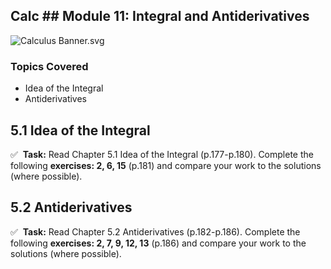 Calc \## Module 11: Integral and Antiderivatives
------------------------------------------------

![Calculus Banner.svg](https://wustl-catalog.instructure.com/courses/254/files/25266/download)

### Topics Covered

*   Idea of the Integral
*   Antiderivatives

5.1 Idea of the Integral
------------------------

✅  **Task:** Read Chapter 5.1 Idea of the Integral (p.177-p.180). Complete the following **exercises: 2, 6, 15** (p.181) and compare your work to the solutions (where possible).

5.2 Antiderivatives
-------------------

✅  **Task:** Read Chapter 5.2 Antiderivatives (p.182-p.186). Complete the following **exercises: 2, 7, 9, 12, 13** (p.186) and compare your work to the solutions (where possible).